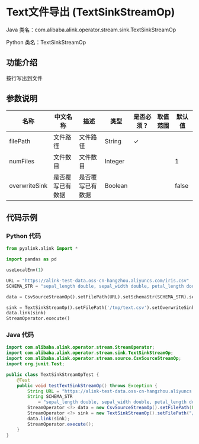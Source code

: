 # Text文件导出 (TextSinkStreamOp)
Java 类名：com.alibaba.alink.operator.stream.sink.TextSinkStreamOp

Python 类名：TextSinkStreamOp


## 功能介绍

按行写出到文件

## 参数说明
| 名称 | 中文名称 | 描述 | 类型 | 是否必须？ | 取值范围 | 默认值 |
| --- | --- | --- | --- | --- | --- | --- |
| filePath | 文件路径 | 文件路径 | String | ✓ |  |  |
| numFiles | 文件数目 | 文件数目 | Integer |  |  | 1 |
| overwriteSink | 是否覆写已有数据 | 是否覆写已有数据 | Boolean |  |  | false |

## 代码示例
### Python 代码
```python
from pyalink.alink import *

import pandas as pd

useLocalEnv(1)

URL = "https://alink-test-data.oss-cn-hangzhou.aliyuncs.com/iris.csv"
SCHEMA_STR = "sepal_length double, sepal_width double, petal_length double, petal_width double, category string"

data = CsvSourceStreamOp().setFilePath(URL).setSchemaStr(SCHEMA_STR).select("category")

sink = TextSinkStreamOp().setFilePath('/tmp/text.csv').setOverwriteSink(True)
data.link(sink)
StreamOperator.execute()
```
### Java 代码
```java
import com.alibaba.alink.operator.stream.StreamOperator;
import com.alibaba.alink.operator.stream.sink.TextSinkStreamOp;
import com.alibaba.alink.operator.stream.source.CsvSourceStreamOp;
import org.junit.Test;

public class TextSinkStreamOpTest {
	@Test
	public void testTextSinkStreamOp() throws Exception {
		String URL = "https://alink-test-data.oss-cn-hangzhou.aliyuncs.com/iris.csv";
		String SCHEMA_STR
			= "sepal_length double, sepal_width double, petal_length double, petal_width double, category string";
		StreamOperator <?> data = new CsvSourceStreamOp().setFilePath(URL).setSchemaStr(SCHEMA_STR).select("category");
		StreamOperator <?> sink = new TextSinkStreamOp().setFilePath("/tmp/text.csv").setOverwriteSink(true);
		data.link(sink);
		StreamOperator.execute();
	}
}
```
